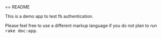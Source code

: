 == README

This is a demo app to test fb authentication.

Please feel free to use a different markup language if you do not plan to run
<tt>rake doc:app</tt>.
